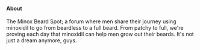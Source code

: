 #### About

The Minox Beard Spot; a forum  where men share their journey using minoxidil to go from beardless to a full beard. From patchy to full, we're proving each day that minoxidil can help men grow out their beards. It's not just a dream anymore, guys.
